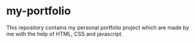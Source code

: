 # my-portfolio
This repository contains my personal portfolio project which are made by me with the help of HTML, CSS and javascript.
